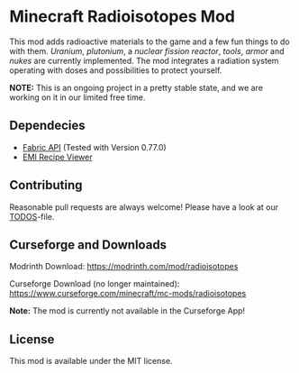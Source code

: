 # Minecraft Radioisotopes Mod

This mod adds radioactive materials to the game and a few fun things to do with them.
*Uranium*, *plutonium*, a *nuclear fission reactor*, *tools*, *armor* and *nukes* are currently implemented.
The mod integrates a radiation system operating with doses and possibilities to protect yourself.

**NOTE:** This is an ongoing project in a pretty stable state, 
and we are working on it in our limited free time.

## Dependecies

- [Fabric API](https://modrinth.com/mod/fabric-api) (Tested with Version 0.77.0)
- [EMI Recipe Viewer](https://modrinth.com/mod/emi)

## Contributing
Reasonable pull requests are always welcome!
Please have a look at our [TODOS](TODOS.md)-file.

## Curseforge and Downloads

Modrinth Download: https://modrinth.com/mod/radioisotopes

Curseforge Download (no longer maintained): https://www.curseforge.com/minecraft/mc-mods/radioisotopes

**Note:** The mod is currently not available in the Curseforge App!

## License

This mod is available under the MIT license.
